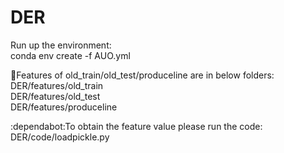 # DER
Run up the environment:  
conda env create -f AUO.yml  

:file_folder:Features of old_train/old_test/produceline are in below folders:  
DER/features/old_train   
DER/features/old_test  
DER/features/produceline  

:dependabot:To obtain the feature value please run the code:  
DER/code/loadpickle.py  
